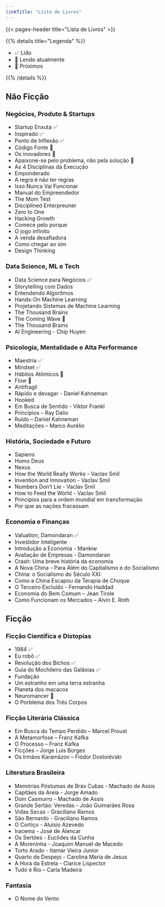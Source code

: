 ```yaml
---
linkTitle: "Lista de Livros"
---
```


{{< pages-header title="Lista de Livros" >}}


{{% details title="Legenda" %}}

- ✅ Lido
- 📖 Lendo atualmente
- 📌 Próximos

{{% /details %}}


## Não Ficção

### Negócios, Produto & Startups
- Startup Enxuta ✅
- Inspirado ✅
- Ponto de Inflexão ✅
- Código Fonte 📌
- Os inovadores 📌
- Apaixone-se pelo problema, não pela solução 📌
- As 4 Disciplinas da Execução
- Emponderado
- A regra é não ter regras
- Isso Nunca Vai Funcionar
- Manual do Empreendedor
- The Mom Test
- Disciplined Enterpreuner
- Zero to One
- Hacking Growth
- Comece pelo porque
- O jogo infinito
- A venda desafiadora
- Como chegar ao sim
- Design Thinking


### Data Science, ML e Tech
- Data Science para Negócios ✅
- Storytelling com Dados
- Entendendo Algoritmos
- Hands-On Machine Learning
- Projetando Sistemas de Machine Learning
- The Thousand Brains
- The Coming Wave 📌
- The Thousand Brains
- AI Engineering - Chip Huyen


### Psicologia, Mentalidade e Alta Performance
- Maestria ✅
- Mindset ✅
- Hábitos Atômicos 📖
- Flow 📌
- Antifragil
- Rápido e devagar - Daniel Kahneman
- Hooked
- Em Busca de Sentido - Viktor Frankl
- Princípios – Ray Dalio
- Ruído – Daniel Kahneman
- Meditações – Marco Aurélio


### História, Sociedade e Futuro
- Sapiens
- Homo Deus
- Nexus
- How the World Really Works - Vaclav Smil
- Invention and Innovation - Vaclav Smil
- Numbers Don’t Lie - Vaclav Smil
- How to Feed the World - Vaclav Smil
- Princípios para a ordem mundial em transformação
- Por que as nações fracassam


### Economia e Finanças
- Valuation, Damondaran ✅
- Investidor Inteligente
- Introdução a Economia - Mankiw 
- Avaliação de Empresas - Damondaran
- Crash: Uma breve história da economia
- A Nova China - Para Além do Capitalismo e do Socialismo
- China: o Socialismo do Século XXI 
- Como a China Escapou da Terapia de Choque
- O Terceiro Excluído - Fernando Haddad
- Economia do Bem Comum – Jean Tirole
- Como Funcionam os Mercados – Alvin E. Roth


## Ficção

### Ficção Científica e Distopias
- 1984 ✅
- Eu robô ✅
- Revolução dos Bichos ✅ 
- Guia do Mochileiro das Galáxias ✅
- Fundação
- Um estranho em uma terra estranha
- Planeta dos macacos
- Neuromancer 📖
- O Porblema dos Três Corpos

### Ficção Literária Clássica
- Em Busca do Tempo Perdido – Marcel Proust
- A Metamorfose – Franz Kafka
- O Processo – Franz Kafka
- Ficções – Jorge Luis Borges
- Os Irmãos Karamázov – Fiódor Dostoiévski


### Literatura Brasileira
- Memórias Póstumas de Brás Cubas - Machado de Assis
- Capitães da Areia - Jorge Amado
- Dom Casmurro - Machado de Assis
- Grande Sertão: Veredas - João Guimarães Rosa
- Vidas Secas - Graciliano Ramos
- São Bernardo - Graciliano Ramos
- O Cortiço - Aluísio Azevedo
- Iracema - José de Alencar
- Os Sertões - Euclides da Cunha
- A Moreninha - Joaquim Manuel de Macedo
- Torto Arado - Itamar Vieira Junior
- Quarto de Despejo - Carolina Maria de Jesus
- A Hora da Estrela - Clarice Lispector
- Tudo é Rio – Carla Madeira


### Fantasia
- O Nome do Vento

